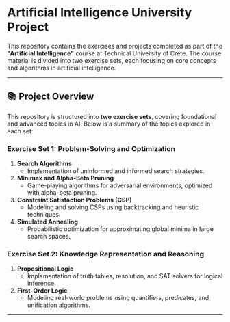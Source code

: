 # Artificial Intelligence University Project

This repository contains the exercises and projects completed as part of the **"Artificial Intelligence"** course at Technical University of Crete. The course material is divided into two exercise sets, each focusing on core concepts and algorithms in artificial intelligence.

---

## 📚 Project Overview

This repository is structured into **two exercise sets**, covering foundational and advanced topics in AI. Below is a summary of the topics explored in each set:

### **Exercise Set 1: Problem-Solving and Optimization**
1. **Search Algorithms**  
   - Implementation of uninformed and informed search strategies.
2. **Minimax and Alpha-Beta Pruning**  
   - Game-playing algorithms for adversarial environments, optimized with alpha-beta pruning.
3. **Constraint Satisfaction Problems (CSP)**  
   - Modeling and solving CSPs using backtracking and heuristic techniques.
4. **Simulated Annealing**  
   - Probabilistic optimization for approximating global minima in large search spaces.

### **Exercise Set 2: Knowledge Representation and Reasoning**
1. **Propositional Logic**  
   - Implementation of truth tables, resolution, and SAT solvers for logical inference.
2. **First-Order Logic**  
   - Modeling real-world problems using quantifiers, predicates, and unification algorithms.

---

